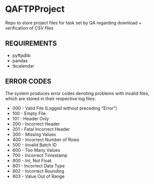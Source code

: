 # QAFTPProject

Repo to store project files for task set by QA regarding download + verification of CSV files

## REQUIREMENTS

- pyftpdlib
- pandas
- tkcalendar

## ERROR CODES

The system produces error codes denoting problems with invalid files, which are stored in their respective log files:
- 000 - Valid File (Logged without preceding "Error")
- 100 - Empty File
- 101 - Header Only
- 200 - Incorrect Header
- 201 - Fatal Incorrect Header
- 300 - Missing Values
- 400 - Incorrect Number of Rows
- 500 - Invalid Batch ID
- 600 - Too Many Values
- 700 - Incorrect Timestamp
- 800 - Int, Not Float
- 801 - Incorrect Data Type
- 802 - Incorrect Rounding
- 803 - Value Out of Range